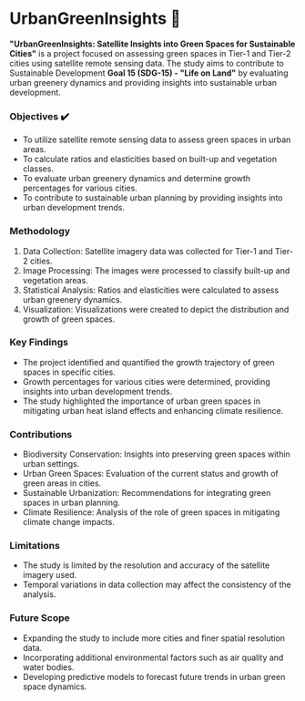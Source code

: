 # UrbanGreenInsights :deciduous_tree:

**"UrbanGreenInsights: Satellite Insights into Green Spaces for Sustainable Cities"** is a project focused on assessing green spaces in Tier-1 and Tier-2 cities using satellite remote sensing data. The study aims to contribute to Sustainable Development **Goal 15 (SDG-15) - "Life on Land"** by evaluating urban greenery dynamics and providing insights into sustainable urban development.
### Objectives :heavy_check_mark:
* To utilize satellite remote sensing data to assess green spaces in urban areas.
* To calculate ratios and elasticities based on built-up and vegetation classes.
* To evaluate urban greenery dynamics and determine growth percentages for various cities.
* To contribute to sustainable urban planning by providing insights into urban development trends.
### Methodology
1. Data Collection: Satellite imagery data was collected for Tier-1 and Tier-2 cities.
2. Image Processing: The images were processed to classify built-up and vegetation areas.
3. Statistical Analysis: Ratios and elasticities were calculated to assess urban greenery dynamics.
4. Visualization: Visualizations were created to depict the distribution and growth of green spaces.
### Key Findings
* The project identified and quantified the growth trajectory of green spaces in specific cities.
* Growth percentages for various cities were determined, providing insights into urban development trends.
* The study highlighted the importance of urban green spaces in mitigating urban heat island effects and enhancing climate resilience.
### Contributions
* Biodiversity Conservation: Insights into preserving green spaces within urban settings.
* Urban Green Spaces: Evaluation of the current status and growth of green areas in cities.
* Sustainable Urbanization: Recommendations for integrating green spaces in urban planning.
* Climate Resilience: Analysis of the role of green spaces in mitigating climate change impacts.
### Limitations
* The study is limited by the resolution and accuracy of the satellite imagery used.
* Temporal variations in data collection may affect the consistency of the analysis.
### Future Scope
* Expanding the study to include more cities and finer spatial resolution data.
* Incorporating additional environmental factors such as air quality and water bodies.
* Developing predictive models to forecast future trends in urban green space dynamics.

